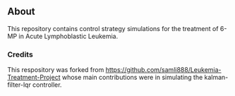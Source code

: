 ## About

This repository contains control strategy simulations for the treatment of 6-MP in Acute Lymphoblastic Leukemia.

### Credits
This respository was forked from https://github.com/samli888/Leukemia-Treatment-Project whose main contributions were in simulating the kalman-filter-lqr controller.